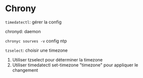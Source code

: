 # Chrony

`timedatectl`: gérer la config

chronyd: daemon

`chronyc sourves -v` config ntp

`tzselect`: choisir une timezone

1. Utiliser tzselect pour déterminer la timezone
2. Utiliser timedatectl set-timezone "timezone" pour appliquer le changement